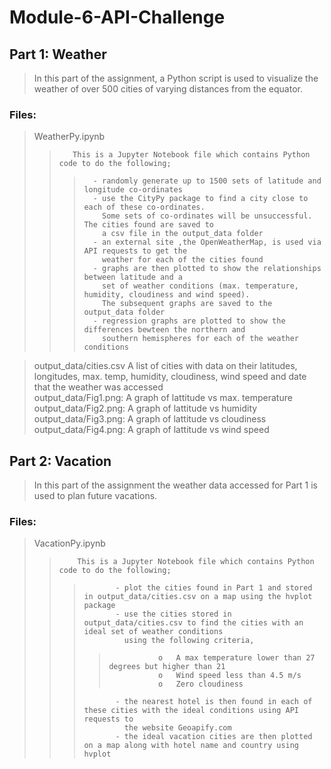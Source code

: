 # Module-6-API-Challenge

## Part 1: Weather  
> In this part of the assignment, a Python script is used to visualize the weather of over 500 cities of varying distances from the equator. 

### Files:  
>WeatherPy.ipynb  
>>        This is a Jupyter Notebook file which contains Python code to do the following;  
>>>       - randomly generate up to 1500 sets of latitude and longitude co-ordinates
>>>       - use the CityPy package to find a city close to each of these co-ordinates.
>>>         Some sets of co-ordinates will be unsuccessful. The cities found are saved to
>>>         a csv file in the output_data folder  
>>>       - an external site ,the OpenWeatherMap, is used via API requests to get the
>>>         weather for each of the cities found  
>>>       - graphs are then plotted to show the relationships between latitude and a
>>>         set of weather conditions (max. temperature, humidity, cloudiness and wind speed).
>>>         The subsequent graphs are saved to the output_data folder  
>>>       - regression graphs are plotted to show the differences bewteen the northern and
>>>         southern hemispheres for each of the weather conditions  

>output_data/cities.csv  A list of cities with data on their latitudes, longitudes, max. temp, humidity, cloudiness, wind speed and date that the weather was accessed  
>output_data/Fig1.png:   A graph of lattitude vs max. temperature  
>output_data/Fig2.png:   A graph of lattitude vs humidity  
>output_data/Fig3.png:   A graph of lattitude vs cloudiness  
>output_data/Fig4.png:   A graph of lattitude vs wind speed  

## Part 2: Vacation  
> In this part of the assignment the weather data accessed for Part 1 is used to plan future vacations.   

### Files:  
>    VacationPy.ipynb  
>>         This is a Jupyter Notebook file which contains Python code to do the following;  
>>>            - plot the cities found in Part 1 and stored in output_data/cities.csv on a map using the hvplot package  
>>>            - use the cities stored in output_data/cities.csv to find the cities with an ideal set of weather conditions
>>>              using the following criteria,  
>>>>                o	A max temperature lower than 27 degrees but higher than 21  
>>>>                o	Wind speed less than 4.5 m/s  
>>>>                o	Zero cloudiness  
>>>            - the nearest hotel is then found in each of these cities with the ideal conditions using API requests to
>>>              the website Geoapify.com  
>>>            - the ideal vacation cities are then plotted on a map along with hotel name and country using hvplot  
